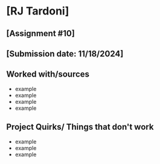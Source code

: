 # [RJ Tardoni]
## [Assignment #10]
## [Submission date: 11/18/2024]
## Worked with/sources 
* example
* example
* example
* example
## Project Quirks/ Things that don't work
* example
* example
* example
